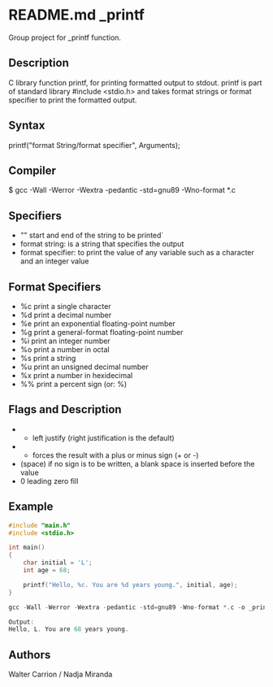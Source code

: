 # README.md _printf

Group project for _printf function.

## Description

C library function printf, for printing formatted output to stdout.
printf is part of standard library #include <stdio.h> and takes format
strings or format specifier to print the formatted output.

## Syntax

printf("format String/format specifier", Arguments);

## Compiler

$ gcc -Wall -Werror -Wextra -pedantic -std=gnu89 -Wno-format *.c

## Specifiers
- "" start and end of the string to be printed`
- format string: is a string that specifies the output
- format specifier: to print the value of any variable such as a character and an integer value

## Format Specifiers

- %c print a single character
- %d print a decimal number
- %e print an exponential floating-point number
- %g print a general-format floating-point number
- %i print an integer number
- %o print a number in octal
- %s print a string
- %u print an unsigned decimal number
- %x print a number in hexidecimal
- %% print a percent sign (or: \%)


## Flags and Description

- - left justify (right justification is the default)
- + forces the result with a plus or minus sign (+ or -)
- (space) if no sign is to be written, a blank space is inserted before the value
- 0 leading zero fill

## Example
```c
#include "main.h"
#include <stdio.h>

int main()
{
    char initial = 'L';
    int age = 68;

    printf("Hello, %c. You are %d years young.", initial, age);
}

gcc -Wall -Werror -Wextra -pedantic -std=gnu89 -Wno-format *.c -o _print

Output:
Hello, L. You are 68 years young.
```

## Authors

Walter Carrion / Nadja Miranda
